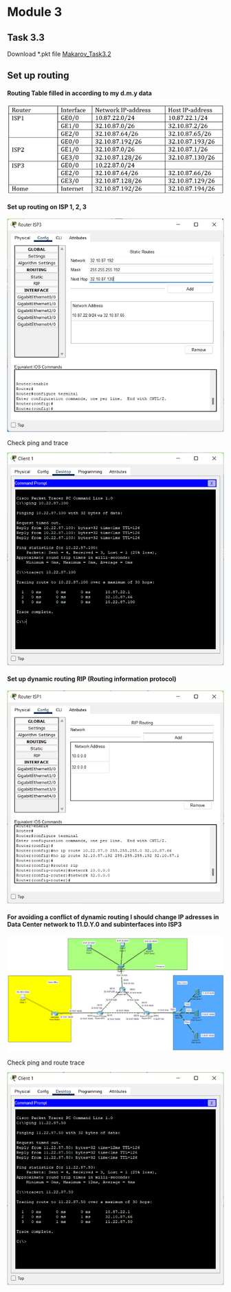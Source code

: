 # Module 3
## Task 3.3
Download *.pkt file <a id="raw-url" href="????????????">Makarov_Task3.2</a>

## Set up routing
#### Routing Table filled in according to my d.m.y data
![Routing Table](images/Screenshot1_m3_3.png)

#### Set up routing on ISP 1, 2, 3
![ISP3](images/Screenshot2_m3_3.png)

Check ping and trace

![ping and tracert](images/Screenshot3_m3_3.png)

#### Set up dynamic routing RIP (Routing information protocol)
![ISP1](images/Screenshot4_m3_3.png)

#### For avoiding a conflict of dynamic routing I should change IP adresses in Data Center network to 11.D.Y.0 and subinterfaces into ISP3

![Chenges](images/Screenshot5_m3_3.png)

Check ping and route trace

![Check](images/Screenshot6_m3_3.png)
